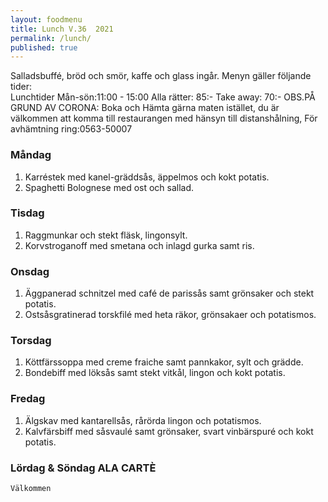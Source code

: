 ```yaml
---
layout: foodmenu
title: Lunch V.36  2021
permalink: /lunch/
published: true
---
```

Salladsbuffé, bröd och smör, kaffe och glass ingår.
Menyn gäller följande tider:  
Lunchtider  Mån-sön:11:00 - 15:00
Alla rätter: 85:- Take away: 70:-
OBS.PÅ GRUND AV CORONA: Boka och Hämta gärna maten istället, du är välkommen att komma till restaurangen med hänsyn till distanshålning, För avhämtning ring:0563-50007
                                

### Måndag
1. Karréstek med kanel-gräddsås, äppelmos och kokt potatis.
2. Spaghetti Bolognese med ost och sallad.

### Tisdag
1. Raggmunkar och stekt fläsk, lingonsylt.
2. Korvstroganoff med smetana och inlagd gurka samt ris.

### Onsdag
1. Äggpanerad schnitzel med café de parissås samt grönsaker och stekt potatis.
2. Ostsåsgratinerad torskfilé med heta räkor, grönsakaer och potatismos.

### Torsdag
1. Köttfärssoppa med creme fraiche samt pannkakor, sylt och grädde. 
2. Bondebiff med löksås samt stekt vitkål, lingon och kokt potatis.

### Fredag  
1. Älgskav med kantarellsås, rårörda lingon och potatismos.
2. Kalvfärsbiff med såsvaulé samt grönsaker, svart vinbärspuré och kokt potatis.


### Lördag & Söndag ALA CARTÈ

    Välkommen
    
       
    

   
    
   
     
